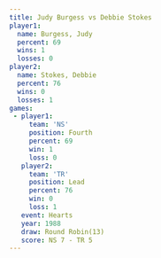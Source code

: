 ```yaml
---
title: Judy Burgess vs Debbie Stokes
player1:              
  name: Burgess, Judy 
  percent: 69         
  wins: 1             
  losses: 0           
player2:              
  name: Stokes, Debbie
  percent: 76         
  wins: 0             
  losses: 1           
games:
 - player1:          
     team: 'NS'      
     position: Fourth
     percent: 69     
     win: 1          
     loss: 0         
   player2:        
     team: 'TR'    
     position: Lead
     percent: 76   
     win: 0        
     loss: 1       
   event: Hearts        
   year: 1988           
   draw: Round Robin(13)
   score: NS 7 - TR 5   
---
```

